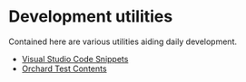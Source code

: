 # Development utilities

Contained here are various utilities aiding daily development.

- [Visual Studio Code Snippets](VisualStudioSnippets/Index.md)
- [Orchard Test Contents](TestContent/Index.md)
